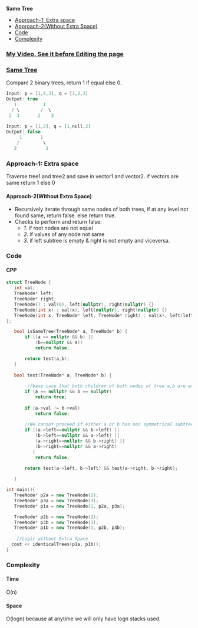 **Same Tree**
- [Approach-1: Extra space](#a1)
- [Approach-2(Without Extra Space)](#a2)
- [Code](#cpp)
- [Complexity](#comp)

### [My Video. See it before Editing the page](https://youtu.be/ZTNCu_IiuZc)

### [Same Tree](https://leetcode.com/problems/same-tree/)
Compare 2 binary trees, return 1 if equal else 0.
```c
Input: p = [1,2,3], q = [1,2,3]
Output: true
   1          1
  / \        /  \
 2  3       2    3
    
Input: p = [1,2], q = [1,null,2]
Output: false
     1       1
    /         \
   2           2
```

<a name=a1></a>
### Approach-1: Extra space
Traverse tree1 and tree2 and save in vector1 and vector2. if vectors are same return 1 else 0

<a name=a2></a>
#### Approach-2(Without Extra Space)
- Recursively iterate through same nodes of both trees, if at any level not found same, return false. else return true.
- Checks to perform and return false:
  - _1._ if root nodes are not equal
  - _2._ if values of any node not same
  - _3._ if left subtree is empty & right is not empty and viceversa.

### Code
<a name=cpp></a>
#### CPP
 ```cpp
struct TreeNode {
    int val;
    TreeNode* left;
    TreeNode* right;
    TreeNode() : val(0), left(nullptr), right(nullptr) {}
    TreeNode(int x) : val(x), left(nullptr), right(nullptr) {}
    TreeNode(int x, TreeNode* left, TreeNode* right) : val(x), left(left), right(right) {}
};

    bool isSameTree(TreeNode* a, TreeNode* b) {
        if ((a == nullptr && b) ||
            (b==nullptr && a))
            return false;

        return test(a,b);
    }
    
    bool test(TreeNode* a, TreeNode* b) {
    
         //base case that both children of both nodes of tree a,b are empty
        if (a == nullptr && b == nullptr)
            return true;
        
        if (a->val != b->val)
            return false;
            
        //We cannot proceed if either a or b has non symmetrical subtrees under
        if ((a->left==nullptr && b->left) ||
            (b->left==nullptr && a->left) ||
            (a->right==nullptr && b->right) ||
            (b->right==nullptr && a->right)
           )
            return false;
        
        return test(a->left, b->left) && test(a->right, b->right);

    }

int main(){
    TreeNode* p2a = new TreeNode(2);
    TreeNode* p3a = new TreeNode(3);
    TreeNode* p1a = new TreeNode(1, p2a, p3a);

    TreeNode* p2b = new TreeNode(2);
    TreeNode* p3b = new TreeNode(3);
    TreeNode* p1b = new TreeNode(1, p2b, p3b);
    
     //Logic without Extra Space
   cout << identicalTrees(p1a, p1b));
}
```

<a name=comp></a>
### Complexity
#### Time
O(n)
#### Space
O(logn) because at anytime we will only have logn stacks used.
